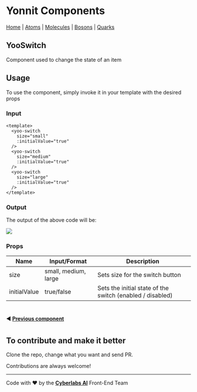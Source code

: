 # Yonnit Components

[Home](https://github.com/Yoonit-Labs/vue-yoonit-components/blob/development/README.md) | [Atoms](https://github.com/Yoonit-Labs/vue-yoonit-components/blob/development/README.md#atoms) | [Molecules](https://github.com/Yoonit-Labs/vue-yoonit-components/blob/development/README.md#molecules) | [Bosons](https://github.com/Yoonit-Labs/vue-yoonit-components/blob/development/README.md#bosons) | [Quarks](https://github.com/Yoonit-Labs/vue-yoonit-components/blob/development/README.md#quarks)

## YooSwitch

Component used to change the state of an item

## Usage

To use the component, simply invoke it in your template with the desired props

### Input
```vue
<template>
  <yoo-switch
    size="small"
    :initialValue="true"
  />
  <yoo-switch
    size="medium"
    :initialValue="true"
  />
  <yoo-switch
    size="large"
    :initialValue="true"
  />
</template>
```
### Output

The output of the above code will be:

<img src="https://github.com/Yoonit-Labs/vue-yoonit-components/blob/feature/readme/public/readme-img/switch.png">

### Props

| Name               | Input/Format                                  | Description                                                                 |
| -                  | -                                             | -                                                                           |
| size               | small, medium, large                          | Sets size for the switch button                                             |
| initialValue       | true/false                                    | Sets the initial state of the switch (enabled / disabled)                   |

#
 
 #### :arrow_backward: [**Previous component**](https://github.com/Yoonit-Labs/vue-yoonit-components/blob/feature/readme/src/components/atoms/Stepper/Stepper.readme.md)

#

## To contribute and make it better

Clone the repo, change what you want and send PR.

Contributions are always welcome!

---

Code with ❤ by the [**Cyberlabs AI**](https://cyberlabs.ai/) Front-End Team
